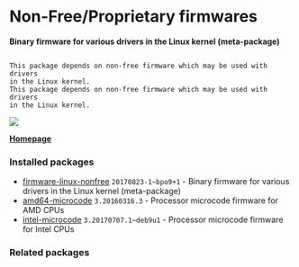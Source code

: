 # Non-Free/Proprietary firmwares

__Binary firmware for various drivers in the Linux kernel (meta-package)__

```

This package depends on non-free firmware which may be used with drivers
in the Linux kernel.
This package depends on non-free firmware which may be used with drivers
in the Linux kernel.

```

[![](https://screenshots.debian.net/thumbnail-with-version/firmware-linux-nonfree/9001)](https://screenshots.debian.net/screenshot-with-version/firmware-linux-nonfree/9001)



**[Homepage]()**

### Installed packages

* [firmware-linux-nonfree](https://packages.debian.org/stretch/firmware-linux-nonfree) `20170823-1~bpo9+1` - Binary firmware for various drivers in the Linux kernel (meta-package)
* [amd64-microcode](https://packages.debian.org/stretch/amd64-microcode) `3.20160316.3` - Processor microcode firmware for AMD CPUs
* [intel-microcode](https://packages.debian.org/stretch/intel-microcode) `3.20170707.1~deb9u1` - Processor microcode firmware for Intel CPUs

### Related packages

